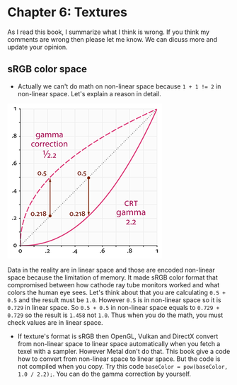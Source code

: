 # Chapter 6: Textures

As I read this book, I summarize what I think is wrong. If you think my comments are wrong then please let me know. We can dicuss more and update your opinion.

## sRGB color space

* Actually we can't do math on non-linear space because `1 + 1 != 2` in non-linear space. Let's explain a reason in detail.

![](./gamma-correction-gamma-curves.png)

Data in the reality are in linear space and those are encoded non-linear space because the limitation of memory.
It made sRGB color format that compromised between how cathode ray tube monitors worked and what colors the human eye sees.
Let's think about that you are calculating `0.5 + 0.5` and the result must be `1.0`. However `0.5` is in non-linear space
so it is `0.729` in linear space. So `0.5 + 0.5` in non-linear space equals to `0.729 + 0.729` so the result is `1.458` not `1.0`.
Thus when you do the math, you must check values are in linear space.

* If texture's format is sRGB then OpenGL, Vulkan and DirectX convert from non-linear space to linear space automatically
when you fetch a texel with a sampler. However Metal don't do that. This book give a code how to convert from non-linear space to linear space.
But the code is not compiled when you copy. Try this code `baseColor = pow(baseColor, 1.0 / 2.2);`. You can do the gamma correction by yourself.
